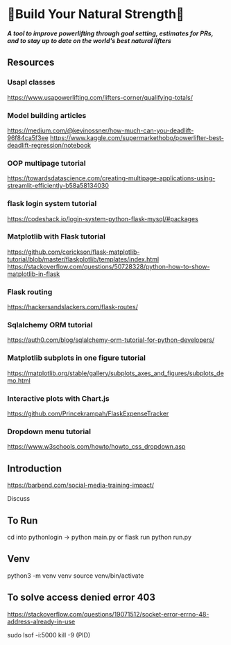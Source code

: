 # 🔨Build Your Natural Strength🔨
_**A tool to improve powerlifting through goal setting, estimates for  PRs, and to stay up to date on the world's best natural lifters**_

## Resources

### Usapl classes
https://www.usapowerlifting.com/lifters-corner/qualifying-totals/

### Model building articles
https://medium.com/@kevinossner/how-much-can-you-deadlift-96f84ca5f3ee
https://www.kaggle.com/supermarkethobo/powerlifter-best-deadlift-regression/notebook

### OOP multipage tutorial
https://towardsdatascience.com/creating-multipage-applications-using-streamlit-efficiently-b58a58134030

### flask login system tutorial
https://codeshack.io/login-system-python-flask-mysql/#packages

### Matplotlib with Flask tutorial
https://github.com/cerickson/flask-matplotlib-tutorial/blob/master/flaskplotlib/templates/index.html
https://stackoverflow.com/questions/50728328/python-how-to-show-matplotlib-in-flask

### Flask routing
https://hackersandslackers.com/flask-routes/

### Sqlalchemy ORM tutorial
https://auth0.com/blog/sqlalchemy-orm-tutorial-for-python-developers/

### Matplotlib subplots in one figure tutorial
https://matplotlib.org/stable/gallery/subplots_axes_and_figures/subplots_demo.html

### Interactive plots with Chart.js
https://github.com/Princekrampah/FlaskExpenseTracker

### Dropdown menu tutorial
https://www.w3schools.com/howto/howto_css_dropdown.asp

## Introduction 
https://barbend.com/social-media-training-impact/

Discuss

## To Run
cd into pythonlogin -> python main.py or flask run
python run.py

## Venv
python3 -m venv venv
source venv/bin/activate

## To solve access denied error 403
https://stackoverflow.com/questions/19071512/socket-error-errno-48-address-already-in-use

sudo lsof -i:5000
kill -9 (PID)